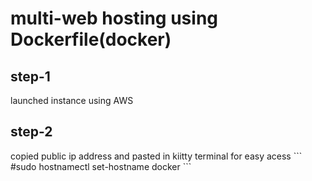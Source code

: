 # multi-web hosting using Dockerfile(docker)
<h2>step-1</h2> 
launched instance using AWS
<h2>step-2</h2>
copied public ip address and pasted in kiitty terminal for easy acess
```
#sudo hostnamectl set-hostname docker
```
